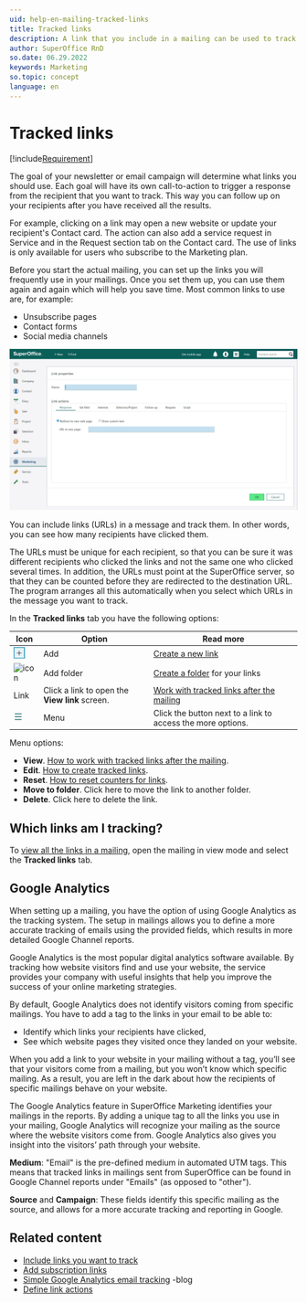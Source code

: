 ```yaml
---
uid: help-en-mailing-tracked-links
title: Tracked links
description: A link that you include in a mailing can be used to track responses from your customers and prospects. When your mailing’s recipients click on the link an action is being triggered. 
author: SuperOffice RnD
so.date: 06.29.2022
keywords: Marketing
so.topic: concept
language: en
---
```


# Tracked links

[!include[Requirement](includes/req-marketing.md)]

The goal of your newsletter or email campaign will determine what links you should use. Each goal will have its own call-to-action to trigger a response from the recipient that you want to track. This way you can follow up on your recipients after you have received all the results.

For example, clicking on a link may open a new website or update your recipient's Contact card. The action can also add a service request in Service and in the Request section tab on the Contact card. The use of links is only available for users who subscribe to the Marketing plan.

Before you start the actual mailing, you can set up the links you will frequently use in your mailings. Once you set them up, you can use them again and again which will help you save time. Most common links to use are, for example:

* Unsubscribe pages
* Contact forms
* Social media channels

![In the Link properties screen you can add links you want to track -screenshot][img4]

You can include links (URLs) in a message and track them. In other words, you can see how many recipients have clicked them.

The URLs must be unique for each recipient, so that you can be sure it was different recipients who clicked the links and not the same one who clicked several times. In addition, the URLs must point at the SuperOffice server, so that they can be counted before they are redirected to the destination URL. The program arranges all this automatically when you select which URLs in the message you want to track.

In the **Tracked links** tab you have the following options:

| Icon | Option | Read more |
|---|---|---|
| ![icon][img2] | Add | [Create a new link][1] |
| ![icon][img3] | Add folder | [Create a folder][5] for your links |
| Link | Click a link to open the **View link** screen. | [Work with tracked links after the mailing][2] |
| ![icon][img1] | Menu | Click the button next to a link to access the more options. |

Menu options:

* **View**. [How to work with tracked links after the mailing][2].
* **Edit**. [How to create tracked links][1].
* **Reset**. [How to reset counters for links][2].
* **Move to folder**. Click here to move the link to another folder.
* **Delete**. Click here to delete the link.

## Which links am I tracking?

To [view all the links in a mailing][4], open the mailing in view mode and select the **Tracked links** tab.

## <a id="google" />Google Analytics

When setting up a mailing, you have the option of using Google Analytics as the tracking system. The setup in mailings allows you to define a more accurate tracking of emails using the provided fields, which results in more detailed Google Channel reports.

Google Analytics is the most popular digital analytics software available. By tracking how website visitors find and use your website, the service provides your company with useful insights that help you improve the success of your online marketing strategies.

By default, Google Analytics does not identify visitors coming from specific mailings. You have to add a tag to the links in your email to be able to:

* Identify which links your recipients have clicked,
* See which website pages they visited once they landed on your website.

When you add a link to your website in your mailing without a tag, you’ll see that your visitors come from a mailing, but you won’t know which specific mailing. As a result, you are left in the dark about how the recipients of specific mailings behave on your website.

The Google Analytics feature in SuperOffice Marketing identifies your mailings in the reports. By adding a unique tag to all the links you use in your mailing, Google Analytics will recognize your mailing as the source where the website visitors come from. Google Analytics also gives you insight into the visitors’ path through your website.

**Medium**: "Email" is the pre-defined medium in automated UTM tags. This means that tracked links in mailings sent from SuperOffice can be found in Google Channel reports under "Emails" (as opposed to "other").

**Source** and **Campaign**: These fields identify this specific mailing as the source, and allows for a more accurate tracking and reporting in Google.

## Related content

* [Include links you want to track][3]
* [Add subscription links][4]
* [Simple Google Analytics email tracking][6] -blog
* [Define link actions][7]

<!-- Referenced links -->
[1]: create-links.md
[2]: explore-clicks.md
[3]: add-tracked-link-to-msg.md
[4]: ../../mailing/learn/create/add-unsubscribe-link.md
[5]: ../../learn/create-folder.md
[6]: https://community.superoffice.com/en/technical/blogs/archive/simple-google-analytics-email-tracking/
[7]: define-link-actions.md

<!-- Referenced images -->
[img1]: ../../../../media/icons/btn-menu.png
[img2]: ../../../../media/icons/btn-add.png
[img3]: ../../../../../common/icons/folder.png
[img4]: media/link-properties.png

